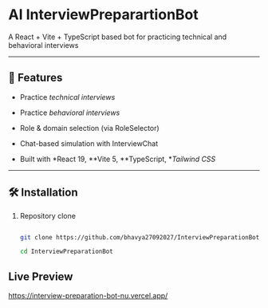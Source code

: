 # AI InterviewPreparartionBot

A React + Vite + TypeScript based bot for practicing technical and behavioral interviews


---

## 🚀 Features

- Practice *technical interviews*

- Practice *behavioral interviews*

- Role & domain selection (via RoleSelector)

- Chat-based simulation with InterviewChat

- Built with *React 19, **Vite 5, **TypeScript, **Tailwind CSS*

---


## 🛠 Installation



1. Repository clone

   ```bash

   git clone https://github.com/bhavya27092027/InterviewPreparationBot.git

   cd InterviewPreparationBot

## Live Preview
https://interview-preparation-bot-nu.vercel.app/
